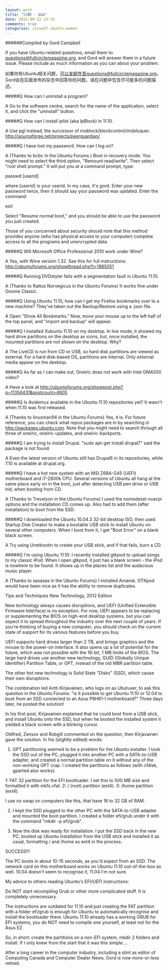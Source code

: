 ```yaml
---
layout: post
title: "53期 - Q&A"
date: 2012-09-22 13:33
comments: true
categories: issue57 ubuntu-women
---
```


######Compiled by Gord Campbell

If you have Ubuntu-related questions, email them to: questions@fullcirclemagazine.org, and Gord will answer them in a future issue. Please include as much information as you can about your problem.

如果你有Ubuntu相关问题，可以发邮件至questions@fullcirclemagazine.org，Gord会在后面发布的杂志中回答你的问题。请在问题中包含尽可能多的问题描述。

#####Q How can I uninstall a program?

A Go to the software centre, search for the name of the application, select it, and click the "uninstall" button.


#####Q How can I install iplist (aka IpBlock) in 11.10.

A Use pgl instead, the successor of moblock/blockcontrol/mobloquer. http://sourceforge.net/projects/peerguardian/


#####Q I have lost my password. How can I log on?

A (Thanks to bcbc in the Ubuntu Forums.) Boot in recovery mode. You might need to select the third option, "Remount read/write". Then select "root shell prompt." It will put you at a command prompt, type:

passwd [userid]

where [userid] is your userid. In my case, it's gord. Enter your new password twice, then it should say your password was updated. Enter the command:

exit

Select "Resume normal boot," and you should be able to use the password you just created.

Those of you concerned about security should note that this method provides anyone (who has physical access to your computer) complete access to all the programs and unencrypted data.


#####Q Will Microsoft Office Professional 2010 work under Wine?

A Yes, with Wine version 1.32. See this for full instructions: http://ubuntuforums.org/showthread.php?t=1885051


#####Q Running DVDstyler fails with a segmentation fault in Ubuntu 11.10.

A (Thanks to Rattus Norvegicus in the Ubuntu Forums) It works fine under Gnome Classic.


#####Q Using Ubuntu 11.10, how can I get my Firefox bookmarks over to a new machine? They've taken out the Backup/Restore using a .json file.

A Open "Show All Bookmarks." Now, move your mouse up to the left half of the top panel, and "import and backup" will appear.


#####Q I installed Xubuntu 11.10 on my desktop. In live mode, it showed my hard drive partitions on the desktop as icons, but, once installed, the mounted partitions are not shown on the desktop. Why?

A The LiveCD is run from CD or USB, so hard disk partitions are viewed as external. For a hard disk-based OS, partitions are internal. Only external media appear on the desktop.


#####Q As far as I can make out, Oneiric does not work with Intel GMA500 video?

A Have a look at http://ubuntuforums.org/showpost.php?p=11356431&postcount=4605


#####Q Is Avidemux available in the Ubuntu 11.10 repositories yet? It wasn't when 11.10 was first released.

A (Thanks to linuxman94 in the Ubuntu Forums) Yes, it is. For future reference, you can check what repos packages are in by searching in http://packages.ubuntu.com. Note that you might need to search through all three of oneiric, oneiric-updates, and oneiric-backports.


#####Q I am trying to install Drupal. "sudo apt-get install drupal7" said the package is not found.

A Even the latest version of Ubuntu still has Drupal6 in its repositories, while 7.10 is available at drupal.org.


#####Q I have a hot new system with an MSI Z68A-G45 (UEFI) motherboard and i7-2600k CPU. Several versions of Ubuntu all hang at the same place early on in the boot, just after detecting USB pen drive or USB hid, when booting from CD.

A (Thanks to Trevelyon in the Ubuntu Forums) I used the nomodeset noacpi options and the installation CD comes up. Also had to add them (after installation) to boot from the SSD.


#####Q I downloaded the Ubuntu 10.04.3 32-bit desktop ISO, then used Startup Disk Creator to make a bootable USB stick to install Ubuntu on several other computers. When I boot from it, I get "Boot Error" on a blank black screen.

A Try using Unetbootin to create your USB stick, and if that fails, burn a CD.


#####Q I'm using Ubuntu 11.10. I recently installed gtkpod to upload songs to my classic iPod. When I open gtkpod, it just has a blank screen - the iPod is nowhere to be found. It shows up in the places list and the audacious music player.

A (Thanks to sasasas in the Ubuntu Forums) I installed Amarok. GTKpod would have been nice as it has the ability to remove duplicates.


Tips and Techniques
New Technology, 2012 Edition

New technology always causes disruptions, and UEFI (Unified Extensible Firmware Interface) is no exception. For now, UEFI appears to be replacing or supplementing the BIOS on high-end desktop systems, but you can expect it to spread throughout the industry over the next couple of years. If you're thinking of buying a new computer, you should check on the current state of support for its various features before you buy.

UEFI supports hard drives larger than 2 TB, and brings graphics and the mouse to the power-on interface. It also opens up a lot of potential for the future, which was not possible with the 16-bit, 1 MB limits of the BIOS. The large hard drives use another new technology, GUID (Globally Unique Identifier) Partition Table, or GPT, instead of the old MBR partition table.

The other hot new technology is Solid State "Disks" (SSD), which cause their own disruptions.

The combination led Antti Kirjavainen, who logs on as Ubutuxer, to ask this question in the Ubuntu Forums: "is it possible to get Ubuntu 11.10 or 12.04 to boot from an SSD connected to an Asus P8H61-I motherboard?" Three days later, he posted the solution!

In his first post, Kirjavainen explained that he could boot from a USB stick, and install Ubuntu onto the SSD, but when he booted the installed system it yielded a black screen with a blinking cursor.

Oldfred, Zensov and Robgill commented on the question, then Kirjavainen gave the solution. In his (slightly edited) words:

1) GPT partitioning seemed to be a problem for the Ubuntu installer. I took the SSD out of the PC, plugged it into another PC with a SATA-to-USB adapter, and created a normal partition table on it without any of the non-working GPT crap. I created the partitions as follows (with cfdisk, gparted also works):

1: FAT 32 partition for the EFI bootloader. I set this to 500 MB size and formatted it with mkfs.vfat.
2: / (root) partition (ext4).
3: /home partition (ext4).

I use no swap on computers like this, that have 16 to 32 GB of RAM.

2) I kept the SSD plugged to the other PC with the SATA-to-USB adapter and mounted the boot partition. I created a folder efi/grub under it with the command "mkdir -p efi/grub".

3) Now the disk was ready for installation. I put the SSD back in the new PC, booted up Ubuntu installation from the USB stick and installed it as usual, formatting / and /home as ext4 in the process.

SUCCESS!!!

The PC boots in about 10-15 seconds, as you'd expect from an SSD. The network card on this motherboard works on Ubuntu 11.10 out-of-the-box as well. 10.04 doesn't seem to recognise it, 11.04 I'm not sure.

My advice to others reading Ubuntu's EFI/UEFI instructions:

Do NOT start recompiling Grub or other more complicated stuff. It is completely unnecessary.

The instructions are outdated for 11.10 and just creating the FAT partition with a folder efi/grub is enough for Ubuntu to automatically recognise and install the bootloader there. Ubuntu 11.10 already has a working GRUB for EFI systems, you do NOT need to compile one yourself, at least not for the Asus EZ.

So, in short: create the partitions on a non-EFI system, mkdir 2 folders and install. If I only knew from the start that it was this simple....


After a long career in the computer industry, including a stint as editor of Computing Canada and Computer Dealer News, Gord is now more-or-less retired.

